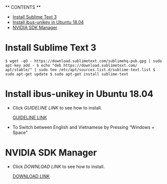 
** CONTENTS **


- [Install Sublime Text 3](#install_sublime_text_3)
- [Install ibus-unikey in Ubuntu 18.04](#install_unikey)
- [NVIDIA SDK Manager](#nvidia_sdk_manager)


# Install Sublime Text 3

`
	$ wget -qO - https://download.sublimetext.com/sublimehq-pub.gpg | sudo apt-key add -
	$ echo "deb https://download.sublimetext.com/ apt/stable/" | sudo tee /etc/apt/sources.list.d/sublime-text.list
	$ sudo apt-get update
	$ sudo apt-get install sublime-text
`

#  Install ibus-unikey in Ubuntu 18.04

- Click *GUIDELINE LINK* to see how to install.

	[GUIDELINE LINK](https://vinasupport.com/huong-dan-cai-bo-go-tieng-viet-ibus-unikey-tren-ubuntu/) 

- To Switch between English and Vietnamese by Pressing “Windows + Space”


# NVIDIA SDK Manager

 - Click *DOWNLOAD LINK* to see how to install.

	[DOWNLOAD LINK](https://developer.nvidia.com/nvidia-sdk-manager)

